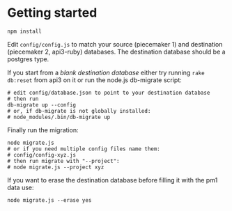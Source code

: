 Getting started
===============

```
npm install
```

Edit ```config/config.js``` to match your source (piecemaker 1) and destination (piecemaker 2, api3-ruby) databases. The destination database should be a postgres type.

If you start from a *blank destination database* either try running ```rake db:reset``` from api3 on it or run the node.js db-migrate script:

```
# edit config/database.json to point to your destination database
# then run
db-migrate up --config 
# or, if db-migrate is not globally installed:
# node_modules/.bin/db-migrate up
```

Finally run the migration:
```
node migrate.js
# or if you need multiple config files name them:
# config/config-xyz.js
# then run migrate with "--project":
# node migrate.js --project xyz
```

If you want to erase the destination database before filling it with the pm1 data use:
```
node migrate.js --erase yes
```